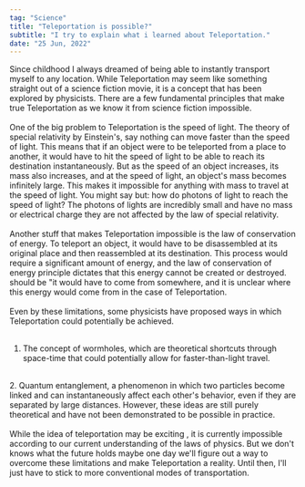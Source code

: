 ```yaml
---
tag: "Science"
title: "Teleportation is possible?"
subtitle: "I try to explain what i learned about Teleportation."
date: "25 Jun, 2022"
---
```


Since childhood I always dreamed of being able to instantly transport myself to any location.  While Teleportation may seem like something straight out of a science fiction movie, it is a concept that has been explored by physicists. There are a few fundamental principles that make true Teleportation as we know it from science fiction impossible.
<br><br>
One of the big problem to Teleportation is the speed of light. The theory of special relativity by Einstein's, say nothing can move faster than the speed of light. This means that if an object were to be teleported from a place to another, it would have to hit the speed of light to be able to reach its destination instantaneously. But as the speed of an object increases, its mass also increases, and at the speed of light, an object's mass becomes infinitely large. This makes it impossible for anything with mass to travel at the speed of light. You might say but: how do photons of light to reach the speed of light?
The photons of lights are incredibly small and have no mass or electrical charge they are not affected by the law of special relativity.
<br><br>
Another stuff that makes Teleportation impossible is the law of conservation of energy. To teleport an object, it would have to be disassembled at its original place and then reassembled at its destination. This process would require a significant amount of energy, and the law of conservation of energy principle dictates that this energy cannot be created or destroyed. should be "it would have to come from somewhere, and it is unclear where this energy would come from in the case of Teleportation.
<br><br>
Even by these limitations, some physicists have proposed ways in which Teleportation could potentially be achieved.
<br><br>  
  1. The concept of wormholes, which are theoretical shortcuts through space-time that could potentially allow for faster-than-light travel.
<br>
  2. Quantum entanglement, a phenomenon in which two particles become linked and can instantaneously affect each other's behavior, even if they are separated by large distances. However, these ideas are still purely theoretical and have not been demonstrated to be possible in practice.
<br><br>
While the idea of teleportation may be exciting , it is currently impossible according to our current understanding of the laws of physics. But we don't knows what the future holds maybe one day we'll figure out a way to overcome these limitations and make Teleportation a reality. Until then, I'll just have to stick to more conventional modes of transportation.

